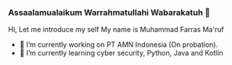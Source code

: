 ### Assaalamualaikum Warrahmatullahi Wabarakatuh 👋

Hi, Let me introduce my self
My name is Muhammad Farras Ma'ruf

- 🔭 I’m currently working on PT AMN Indonesia (On probation).
- 🌱 I’m currently learning cyber security, Python, Java and Kotlin

